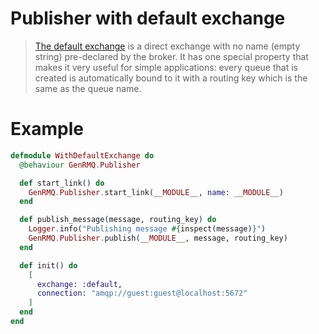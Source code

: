 Publisher with default exchange
===============================

> [The default exchange](https://www.rabbitmq.com/tutorials/amqp-concepts.html#exchange-default) is a direct exchange with no name (empty string) pre-declared by the broker. It has one special property that makes it very useful for simple applications: every queue that is created is automatically bound to it with a routing key which is the same as the queue name.

# Example

~~~elixir
defmodule WithDefaultExchange do
  @behaviour GenRMQ.Publisher

  def start_link() do
    GenRMQ.Publisher.start_link(__MODULE__, name: __MODULE__)
  end

  def publish_message(message, routing_key) do
    Logger.info("Publishing message #{inspect(message)}")
    GenRMQ.Publisher.publish(__MODULE__, message, routing_key)
  end

  def init() do
    [
      exchange: :default,
      connection: "amqp://guest:guest@localhost:5672"
    ]
  end
end
~~~